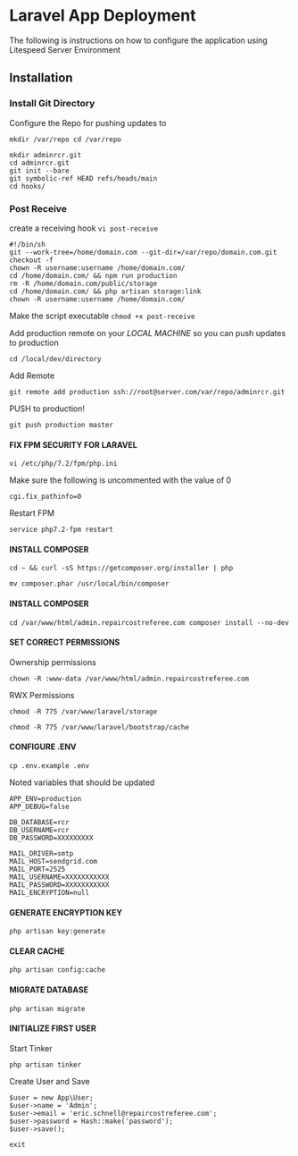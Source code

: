 # Laravel App Deployment
The following is instructions on how to configure the application using Litespeed Server Environment

## Installation

### Install Git Directory

Configure the Repo for pushing updates to

`mkdir /var/repo
cd /var/repo`

```
mkdir adminrcr.git
cd adminrcr.git
git init --bare
git symbolic-ref HEAD refs/heads/main
cd hooks/
```


### Post Receive

create a receiving hook
`vi post-receive`

```
#!/bin/sh
git --work-tree=/home/domain.com --git-dir=/var/repo/domain.com.git checkout -f
chown -R username:username /home/domain.com/
cd /home/domain.com/ && npm run production
rm -R /home/domain.com/public/storage
cd /home/domain.com/ && php artisan storage:link
chown -R username:username /home/domain.com/
```

Make the script executable
`chmod +x post-receive`



Add production remote on your *LOCAL MACHINE* so you can push updates to production

`cd /local/dev/directory`

Add Remote

`git remote add production ssh://root@server.com/var/repo/adminrcr.git`


PUSH to production!

`git push production master`


#### FIX FPM SECURITY FOR LARAVEL

`vi /etc/php/7.2/fpm/php.ini`

Make sure the following is uncommented with the value of 0

`cgi.fix_pathinfo=0`

Restart FPM

`service php7.2-fpm restart`


#### INSTALL COMPOSER

`cd ~ &&
curl -sS https://getcomposer.org/installer | php`

`mv composer.phar /usr/local/bin/composer`






#### INSTALL COMPOSER

`cd /var/www/html/admin.repaircostreferee.com
composer install --no-dev`

#### SET CORRECT PERMISSIONS

Ownership permissions

`chown -R :www-data /var/www/html/admin.repaircostreferee.com`

RWX Permissions

`chmod -R 775 /var/www/laravel/storage`

`chmod -R 775 /var/www/laravel/bootstrap/cache`

#### CONFIGURE .ENV

`cp .env.example .env`

Noted variables that should be updated

```
APP_ENV=production
APP_DEBUG=false

DB_DATABASE=rcr
DB_USERNAME=rcr
DB_PASSWORD=XXXXXXXXX

MAIL_DRIVER=smtp
MAIL_HOST=sendgrid.com
MAIL_PORT=2525
MAIL_USERNAME=XXXXXXXXXXX
MAIL_PASSWORD=XXXXXXXXXXX
MAIL_ENCRYPTION=null
```

#### GENERATE ENCRYPTION KEY

`php artisan key:generate`

#### CLEAR CACHE

`php artisan config:cache`

#### MIGRATE DATABASE

`php artisan migrate`

#### INITIALIZE FIRST USER

Start Tinker

`php artisan tinker`

Create User and Save

```
$user = new App\User;
$user->name = 'Admin';
$user->email = 'eric.schnell@repaircostreferee.com';
$user->password = Hash::make('password');
$user->save();

exit
```
